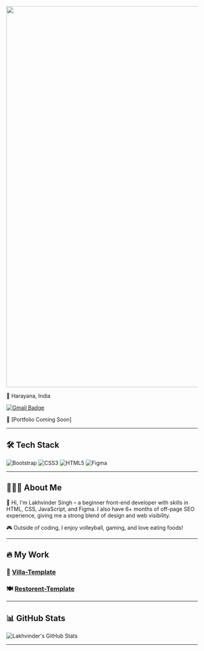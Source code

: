 
<img src="https://user-images.githubusercontent.com/74038190/212749447-bfb7e725-6987-49d9-ae85-2015e3e7cc41.gif" width="1000">



📍 Harayana, India  
<p>
  <a href="mailto:lakhvinder1664@gmail.com">
    <img src="https://img.shields.io/badge/Gmail-lakhvinder1664@gmail.com-D14836?style=for-the-badge&logo=gmail&logoColor=white" alt="Gmail Badge"/>
  </a>
</p>

🔗 [Portfolio Coming Soon]  

---

## 🛠️ Tech Stack

![Bootstrap](https://img.shields.io/badge/Bootstrap-7952B3?logo=bootstrap)
![CSS3](https://img.shields.io/badge/CSS3-1572B6?logo=css3)
![HTML5](https://img.shields.io/badge/HTML5-E34F26?logo=html5)
![Figma](https://img.shields.io/badge/Figma-FF7262?logo=figma)

---

## 🧔🏻‍♂️ About Me

👋 Hi, I'm Lakhvinder Singh – a beginner front-end developer with skills in HTML, CSS, JavaScript, and Figma. I also have 6+ months of off-page SEO experience, giving me a strong blend of design and web visibility.

🎮 Outside of coding, I enjoy volleyball, gaming, and love eating foods!

---

## 🔥  My Work

### 🏡 [Villa-Template](https://github.com/lakhvinder1664/Villa-Template)

### 🍽️ [Restorent-Template](https://github.com/lakhvinder1664/xsportsoft-work2)

---

## 📊 GitHub Stats

![Lakhvinder's GitHub Stats](https://github-readme-stats.vercel.app/api?username=lakhvinder1664)

---

